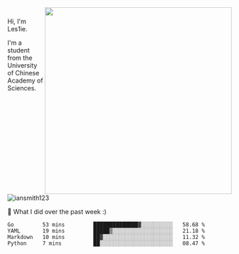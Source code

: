 <img align="right" src="https://github-readme-stats.vercel.app/api?username=iansmith123&show_icons=true&hide_border=true" width="420">

### 
Hi, I'm Les1ie. 

I'm a student from the University of Chinese Academy of Sciences.

<img src="https://komarev.com/ghpvc/?username=iansmith123" alt="iansmith123" />




🔭 What I did over the past week :)
<!--START_SECTION:waka-->
```text
Go         53 mins         ██████████████▓░░░░░░░░░░   58.68 % 
YAML       19 mins         █████▒░░░░░░░░░░░░░░░░░░░   21.18 % 
Markdown   10 mins         ██▓░░░░░░░░░░░░░░░░░░░░░░   11.32 % 
Python     7 mins          ██░░░░░░░░░░░░░░░░░░░░░░░   08.47 % 
```
<!--END_SECTION:waka-->


<!--
**IanSmith123/IanSmith123** is a ✨ _special_ ✨ repository because its `README.md` (this file) appears on your GitHub profile.
<img src="https://github.githubassets.com/images/spinners/octocat-spinner-64.gif">

Here are some ideas to get you started:

- 🔭 I’m currently working on ...
- 🌱 I’m currently learning ...
- 👯 I’m looking to collaborate on ...
- 🤔 I’m looking for help with ...
- 💬 Ask me about ...
- 📫 How to reach me: ...
- 😄 Pronouns: ...
- ⚡ Fun fact: ...
-->

